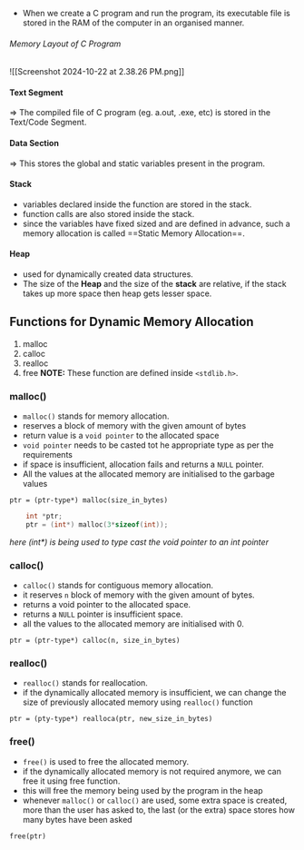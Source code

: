 - When we create a C program and run the program, its executable file is stored in the RAM of the computer in an organised manner.

###### _Memory Layout of C Program_
![[Screenshot 2024-10-22 at 2.38.26 PM.png]]

#### Text Segment
=> The compiled file of C program (eg. a.out, .exe, etc) is stored in the Text/Code Segment.

#### Data Section
=> This stores the global and static variables present in the program.

#### Stack
- variables declared inside the function are stored in the stack.
- function calls are also stored inside the stack.
- since the variables have fixed sized and are defined in advance, such a memory allocation is called ==Static Memory Allocation==.

#### Heap
- used for dynamically created data structures.
- The size of the **Heap** and the size of the **stack** are relative, if the stack takes up more space then heap gets lesser space.

## Functions for Dynamic Memory Allocation
1. malloc
2. calloc
3. realloc
4. free
**NOTE:** These function are defined inside `<stdlib.h>`.

### malloc()
- `malloc()` stands for memory allocation.
- reserves a block of memory with the given amount of bytes
- return value is a `void pointer` to the allocated space
- `void pointer` needs to be casted tot he appropriate type as per the requirements
- if space is insufficient, allocation fails and returns a `NULL` pointer.
- All the values at the allocated memory are initialised to the garbage values
```syntax
ptr = (ptr-type*) malloc(size_in_bytes)
```

```c
	int *ptr;
	ptr = (int*) malloc(3*sizeof(int));
```
_here (int*) is being used to type cast the void pointer to an int pointer_

### calloc()
- `calloc()` stands for contiguous memory allocation.
- it reserves `n` block of memory with the given amount of bytes.
- returns a void pointer to the allocated space.
- returns a `NULL` pointer is insufficient space.
- all the values to the allocated memory are initialised with 0.
```syntax
ptr = (ptr-type*) calloc(n, size_in_bytes)
```

### realloc()
- `realloc()` stands for reallocation.
- if the dynamically allocated memory is insufficient, we can change the size of previously allocated memory using `realloc()` function
```syntax
ptr = (pty-type*) realloca(ptr, new_size_in_bytes)
```

### free()
- `free()` is used to free the allocated memory.
- if the dynamically allocated memory is not required anymore, we can free it using free function.
- this will free the memory being used by the program in the heap
- whenever `malloc()` or `calloc()` are used, some extra space is created, more than the user has asked to, the last (or the extra) space stores how many bytes have been asked
```syntax
free(ptr)
```

